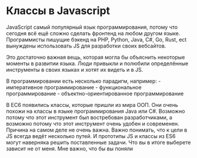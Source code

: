 # Классы в Javascript 

JavaScript самый популярный язык программирования, потому что сегодня всё ещё сложно сделать фронтенд на любом другом языке. Программисты пишущие бэкенд на PHP, Python, Java, C#, Go, Rust, ect вынуждены использовать JS для разработки своих вебсайтов. 

Это достаточно важная вещь, которая могла бы объяснить некоторые моменты в развитии языка. Люди привыкли и полюбили определённые инструменты в своих языках и хотят их видеть и в JS. 

В программировании есть несколько парадигм, например:
    - императивное программирование
    - функциональное программирование
    - объектно-ориентированное программирование

В ЕС6 появились классы, которые пришли из мира ООП. Они очень похожи на классы в языке программирования Java или C#. Возможно потому что этот инструмент был востребован разработчиками, а возможно потому что этот инструмент очень удобен и современен. Причина на самом деле не очень важна. Важно понимать, что к цели в JS всегда ведёт несколько путей. И прототипы JS и классы из ES6 могут наверняка решить поставленные задачи. Что вы в итоге выберете зависит не от меня. Мне важно, что бы вы поняли 